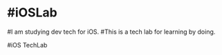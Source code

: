 #iOSLab
======
#I am studying dev tech for iOS.
#This is a tech lab for learning by doing.

#iOS TechLab
